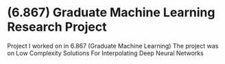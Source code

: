 # (6.867) Graduate Machine Learning Research Project
Project I worked on in 6.867 (Graduate Machine Learning)
The project was on Low Complexity Solutions For Interpolating Deep Neural Networks
